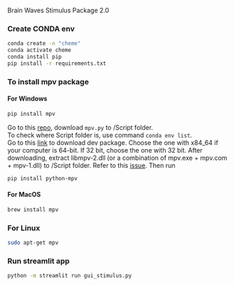 Brain Waves Stimulus Package 2.0

### Create CONDA env
```bash
conda create -n "cheme"
conda activate cheme
conda install pip
pip install -r requirements.txt
```

### To install mpv package
#### For Windows
```bash
pip install mpv
```
Go to this [repo](https://github.com/jaseg/python-mpv), download `mpv.py` to /Script folder.    
To check where Script folder is, use command `conda env list`.    
Go to this [link](https://sourceforge.net/projects/mpv-player-windows/) to download dev package.
Choose the one with x84_64 if your computer is 64-bit. If 32 bit, choose the one with 32 bit.
After downloading, extract libmpv-2.dll (or a combination of mpv.exe + mpv.com + mpv-1.dll) to /Script folder. Refer to this [issue](https://github.com/jaseg/python-mpv/issues/60#issuecomment-352719773).
Then run
```bash
pip install python-mpv
```

#### For MacOS
```bash
brew install mpv
```

### For Linux
```bash
sudo apt-get mpv
```

### Run streamlit app
```bash
python -m streamlit run gui_stimulus.py
```


